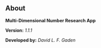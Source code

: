 ## About

**Multi-Dimensional Number Research App**

**Version:** _1.1.1_

**Developed by:** _David L. F. Gaden_

